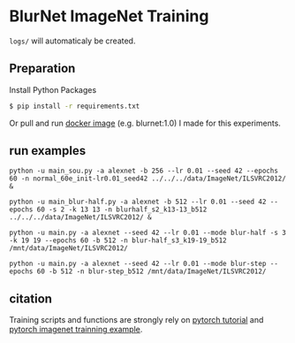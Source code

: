# BlurNet ImageNet Training

`logs/` will automaticaly be created.


## Preparation
Install Python Packages  
```bash
$ pip install -r requirements.txt
```
Or pull and run [docker image][docker-blurnet] (e.g. blurnet:1.0) I made for this experiments.  


## run examples
`python -u main_sou.py -a alexnet -b 256 --lr 0.01 --seed 42 --epochs 60 -n normal_60e_init-lr0.01_seed42 ../../../data/ImageNet/ILSVRC2012/ &`

`python -u main_blur-half.py -a alexnet -b 512 --lr 0.01 --seed 42 --epochs 60 -s 2 -k 13 13 -n blurhalf_s2_k13-13_b512 ../../../data/ImageNet/ILSVRC2012/ &`

`python -u main.py -a alexnet --seed 42 --lr 0.01 --mode blur-half -s 3 -k 19 19 --epochs 60 -b 512 -n blur-half_s3_k19-19_b512 /mnt/data/ImageNet/ILSVRC2012/`

`python -u main.py -a alexnet --seed 42 --lr 0.01 --mode blur-step --epochs 60 -b 512 -n blur-step_b512 /mnt/data/ImageNet/ILSVRC2012/`


## citation
Training scripts and functions are strongly rely on [pytorch tutorial][pytorch-tutorial] and [pytorch imagenet trainning example][pytorch-imagenet].



[pytorch-tutorial]:https://github.com/pytorch/tutorials/blob/master/beginner_source/blitz/cifar10_tutorial.py
[pytorch-imagenet]:https://github.com/pytorch/examples/blob/master/imagenet/main.py
[docker-blurnet]:https://hub.docker.com/r/sousquared/blurnet